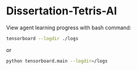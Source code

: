 # Dissertation-Tetris-AI

View agent learning progress with bash command:

```bash
tensorboard --logdir ./logs
```
or 
```bash
python tensorboard.main --logdir=/logs
```

